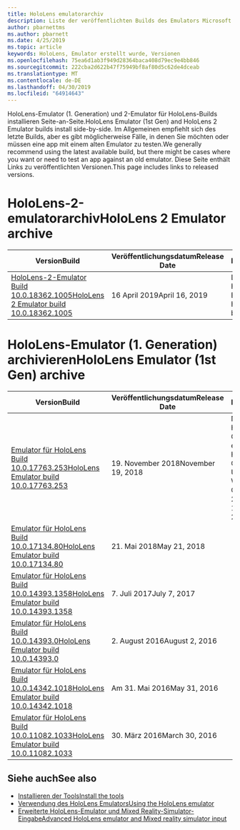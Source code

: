 ```yaml
---
title: HoloLens emulatorarchiv
description: Liste der veröffentlichten Builds des Emulators Microsoft HoloLens.
author: pbarnettms
ms.author: pbarnett
ms.date: 4/25/2019
ms.topic: article
keywords: HoloLens, Emulator erstellt wurde, Versionen
ms.openlocfilehash: 75ea6d1ab3f949d28364baca408d79ec9e4bb846
ms.sourcegitcommit: 222cba2d622b47f75949bf8af80d5c62de4dceab
ms.translationtype: MT
ms.contentlocale: de-DE
ms.lasthandoff: 04/30/2019
ms.locfileid: "64914643"
---
```

<span data-ttu-id="91bd0-104">HoloLens-Emulator (1. Generation) und 2-Emulator für HoloLens-Builds installieren Seite-an-Seite.</span><span class="sxs-lookup"><span data-stu-id="91bd0-104">HoloLens Emulator (1st Gen) and HoloLens 2 Emulator builds install side-by-side.</span></span> <span data-ttu-id="91bd0-105">Im Allgemeinen empfiehlt sich des letzte Builds, aber es gibt möglicherweise Fälle, in denen Sie möchten oder müssen eine app mit einem alten Emulator zu testen.</span><span class="sxs-lookup"><span data-stu-id="91bd0-105">We generally recommend using the latest available build, but there might be cases where you want or need to test an app against an old emulator.</span></span> <span data-ttu-id="91bd0-106">Diese Seite enthält Links zu veröffentlichten Versionen.</span><span class="sxs-lookup"><span data-stu-id="91bd0-106">This page includes links to released versions.</span></span>


# <a name="hololens-2-emulator-archive"></a><span data-ttu-id="91bd0-107">HoloLens-2-emulatorarchiv</span><span class="sxs-lookup"><span data-stu-id="91bd0-107">HoloLens 2 Emulator archive</span></span>


|  <span data-ttu-id="91bd0-108">Version</span><span class="sxs-lookup"><span data-stu-id="91bd0-108">Build</span></span> |  <span data-ttu-id="91bd0-109">Veröffentlichungsdatum</span><span class="sxs-lookup"><span data-stu-id="91bd0-109">Release Date</span></span> |  <span data-ttu-id="91bd0-110">Hinweise</span><span class="sxs-lookup"><span data-stu-id="91bd0-110">Notes</span></span> | 
|----------|----------|----------|
|  [<span data-ttu-id="91bd0-111">HoloLens-2-Emulator Build 10.0.18362.1005</span><span class="sxs-lookup"><span data-stu-id="91bd0-111">HoloLens 2 Emulator build 10.0.18362.1005</span></span>](https://go.microsoft.com/fwlink/?linkid=2087187) | <span data-ttu-id="91bd0-112">16 April 2019</span><span class="sxs-lookup"><span data-stu-id="91bd0-112">April 16, 2019</span></span> | <span data-ttu-id="91bd0-113">Letzte HoloLens-2-Build.</span><span class="sxs-lookup"><span data-stu-id="91bd0-113">Latest HoloLens 2 build.</span></span> |


# <a name="hololens-emulator-1st-gen-archive"></a><span data-ttu-id="91bd0-114">HoloLens-Emulator (1. Generation) archivieren</span><span class="sxs-lookup"><span data-stu-id="91bd0-114">HoloLens Emulator (1st Gen) archive</span></span>


|  <span data-ttu-id="91bd0-115">Version</span><span class="sxs-lookup"><span data-stu-id="91bd0-115">Build</span></span> |  <span data-ttu-id="91bd0-116">Veröffentlichungsdatum</span><span class="sxs-lookup"><span data-stu-id="91bd0-116">Release Date</span></span> |  <span data-ttu-id="91bd0-117">Hinweise</span><span class="sxs-lookup"><span data-stu-id="91bd0-117">Notes</span></span> | 
|----------|----------|----------|
|  [<span data-ttu-id="91bd0-118">Emulator für HoloLens Build 10.0.17763.253</span><span class="sxs-lookup"><span data-stu-id="91bd0-118">HoloLens Emulator build 10.0.17763.253</span></span>](https://go.microsoft.com/fwlink/?linkid=2065980) | <span data-ttu-id="91bd0-119">19. November 2018</span><span class="sxs-lookup"><span data-stu-id="91bd0-119">November 19, 2018</span></span> | <span data-ttu-id="91bd0-120">Neueste HoloLens (1. Generation) erstellen.</span><span class="sxs-lookup"><span data-stu-id="91bd0-120">Latest HoloLens (1st Gen) build.</span></span> <span data-ttu-id="91bd0-121">Update für Windows 10 Oktober 2018.</span><span class="sxs-lookup"><span data-stu-id="91bd0-121">Windows 10 October 2018 Update.</span></span> |
|  [<span data-ttu-id="91bd0-122">Emulator für HoloLens Build 10.0.17134.80</span><span class="sxs-lookup"><span data-stu-id="91bd0-122">HoloLens Emulator build 10.0.17134.80</span></span>](https://go.microsoft.com/fwlink/?linkid=874531) | <span data-ttu-id="91bd0-123">21. Mai 2018</span><span class="sxs-lookup"><span data-stu-id="91bd0-123">May 21, 2018</span></span> | 
|  [<span data-ttu-id="91bd0-124">Emulator für HoloLens Build 10.0.14393.1358</span><span class="sxs-lookup"><span data-stu-id="91bd0-124">HoloLens Emulator build 10.0.14393.1358</span></span>](https://go.microsoft.com/fwlink/?linkid=852626) |  <span data-ttu-id="91bd0-125">7. Juli 2017</span><span class="sxs-lookup"><span data-stu-id="91bd0-125">July 7, 2017</span></span> |
|  [<span data-ttu-id="91bd0-126">Emulator für HoloLens Build 10.0.14393.0</span><span class="sxs-lookup"><span data-stu-id="91bd0-126">HoloLens Emulator build 10.0.14393.0</span></span>](http://go.microsoft.com/fwlink/?LinkID=823018) |  <span data-ttu-id="91bd0-127">2. August 2016</span><span class="sxs-lookup"><span data-stu-id="91bd0-127">August 2, 2016</span></span> |
|  [<span data-ttu-id="91bd0-128">Emulator für HoloLens Build 10.0.14342.1018</span><span class="sxs-lookup"><span data-stu-id="91bd0-128">HoloLens Emulator build 10.0.14342.1018</span></span>](http://go.microsoft.com/fwlink/?LinkID=823018) |  <span data-ttu-id="91bd0-129">Am 31. Mai 2016</span><span class="sxs-lookup"><span data-stu-id="91bd0-129">May 31, 2016</span></span> |
|  [<span data-ttu-id="91bd0-130">Emulator für HoloLens Build 10.0.11082.1033</span><span class="sxs-lookup"><span data-stu-id="91bd0-130">HoloLens Emulator build 10.0.11082.1033</span></span>](http://go.microsoft.com/fwlink/?LinkID=724053) |  <span data-ttu-id="91bd0-131">30. März 2016</span><span class="sxs-lookup"><span data-stu-id="91bd0-131">March 30, 2016</span></span> |

## <a name="see-also"></a><span data-ttu-id="91bd0-132">Siehe auch</span><span class="sxs-lookup"><span data-stu-id="91bd0-132">See also</span></span>
* [<span data-ttu-id="91bd0-133">Installieren der Tools</span><span class="sxs-lookup"><span data-stu-id="91bd0-133">Install the tools</span></span>](install-the-tools.md)
* [<span data-ttu-id="91bd0-134">Verwendung des HoloLens Emulators</span><span class="sxs-lookup"><span data-stu-id="91bd0-134">Using the HoloLens emulator</span></span>](using-the-hololens-emulator.md)
* [<span data-ttu-id="91bd0-135">Erweiterte HoloLens-Emulator und Mixed Reality-Simulator-Eingabe</span><span class="sxs-lookup"><span data-stu-id="91bd0-135">Advanced HoloLens emulator and Mixed reality simulator input</span></span>](advanced-hololens-emulator-and-mixed-reality-simulator-input.md)
